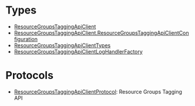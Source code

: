 # Types

  - [ResourceGroupsTaggingApiClient](/aws-sdk-swift/reference/0.x/AWSResourceGroupsTaggingAPI/ResourceGroupsTaggingApiClient)
  - [ResourceGroupsTaggingApiClient.ResourceGroupsTaggingApiClientConfiguration](/aws-sdk-swift/reference/0.x/AWSResourceGroupsTaggingAPI/ResourceGroupsTaggingApiClient_ResourceGroupsTaggingApiClientConfiguration)
  - [ResourceGroupsTaggingApiClientTypes](/aws-sdk-swift/reference/0.x/AWSResourceGroupsTaggingAPI/ResourceGroupsTaggingApiClientTypes)
  - [ResourceGroupsTaggingApiClientLogHandlerFactory](/aws-sdk-swift/reference/0.x/AWSResourceGroupsTaggingAPI/ResourceGroupsTaggingApiClientLogHandlerFactory)

# Protocols

  - [ResourceGroupsTaggingApiClientProtocol](/aws-sdk-swift/reference/0.x/AWSResourceGroupsTaggingAPI/ResourceGroupsTaggingApiClientProtocol):
    Resource Groups Tagging API
